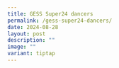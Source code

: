 ```yaml
---
title: GESS Super24 dancers
permalink: /gess-super24-dancers/
date: 2024-08-28
layout: post
description: ""
image: ""
variant: tiptap
---
```

